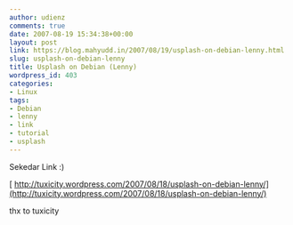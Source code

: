 ```yaml
---
author: udienz
comments: true
date: 2007-08-19 15:34:38+00:00
layout: post
link: https://blog.mahyudd.in/2007/08/19/usplash-on-debian-lenny.html
slug: usplash-on-debian-lenny
title: Usplash on Debian (Lenny)
wordpress_id: 403
categories:
- Linux
tags:
- Debian
- lenny
- link
- tutorial
- usplash
---
```


Sekedar Link :)

[ http://tuxicity.wordpress.com/2007/08/18/usplash-on-debian-lenny/](http://tuxicity.wordpress.com/2007/08/18/usplash-on-debian-lenny/)

thx to tuxicity
